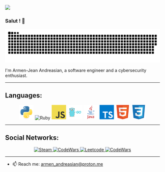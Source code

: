 ![](https://i.ibb.co/YXrfF37/8-F3-A2220-1000x630.jpg)

### Salut ! 👋

<picture>
     <source media="(prefers-color-scheme: dark)" srcset="https://raw.githubusercontent.com/Armen-Jean-Andreasian/Armen-Jean-Andreasian/cd66a8efe9be287abedfe43398c1308b2d116e60/pics/github-contribution-grid-snake-dark.svg">
     <img alt="snake!" src="https://raw.githubusercontent.com/Armen-Jean-Andreasian/Armen-Jean-Andreasian/cd66a8efe9be287abedfe43398c1308b2d116e60/pics/github-contribution-grid-snake-dark.svg">
</picture>

I'm Armen-Jean Andreasian, a software engineer and a cybersecurity enthusiast. 


---
## Languages:
<p align="center">
<img src="pics/python.png" alt="Python" width="48" height="48" />
<img src="https://upload.wikimedia.org/wikipedia/commons/f/f1/Ruby_logo.png" alt="Ruby" width="48" height="48" />
<img src="pics/image4.png" alt="JavaScript" width="48" height="48" />
<img src="pics/golang.png" alt="Go" width="48" height="48" />
<img src="pics/java.png" alt="Java" width="48" height="48" />
<img src="pics/image5.png" alt="TS" width="48" height="48" />
<img src="pics/image2.png" alt="HTML" width="48" height="48" />
<img src="pics/image3.png" alt="CSS" width="48" height="48" />
</p>

---
## Social Networks:

<p align="center">

<a href="https://steamcommunity.com/id/hardy_77/">
   <img src="https://upload.wikimedia.org/wikipedia/commons/thumb/8/83/Steam_icon_logo.svg/768px-Steam_icon_logo.svg.png" alt="Steam" width="48" height="48" />
</a>
<a href="https://t.me/hardliner21">
   <img src="https://upload.wikimedia.org/wikipedia/commons/thumb/8/82/Telegram_logo.svg/2048px-Telegram_logo.svg.png" alt="CodeWars" width="48" height="48" />
</a>
<a href="https://leetcode.com/a_andreasian/">
   <img src="https://www.goodtecher.com/wp-content/uploads/2020/08/LeetCode_logo-150x150.png" alt="Leetcode" width="48" height="48" />
</a>
<a href="https://www.codewars.com/users/armM00">
   <img src="https://docs.codewars.com/logo.svg" alt="CodeWars" width="48" height="48" />
</a>

</p>

---
- 📫 Reach me: [armen_andreasian@proton.me](mailto:armen_andreasian@proton.me)
